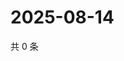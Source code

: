 # 2025-08-14

共 0 条

<!-- BEGIN ZHIHUVIDEO -->
<!-- 最后更新时间 Thu Aug 14 2025 03:09:42 GMT+0800 (China Standard Time) -->

<!-- END ZHIHUVIDEO -->
